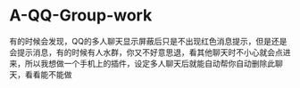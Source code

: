 # A-QQ-Group-work
有的时候会发现，QQ的多人聊天显示屏蔽后只是不出现红色消息提示，但是还是会提示消息，有的时候有人水群，你又不好意思退，看其他聊天时不小心就会点进来，所以我想做一个手机上的插件，设定多人聊天后就能自动帮你自动删除此聊天，看看能不能做

